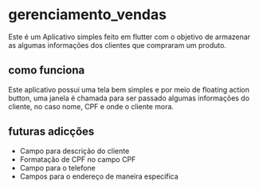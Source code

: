 # gerenciamento_vendas

Este é um Aplicativo simples feito em flutter com o objetivo de armazenar as algumas informações dos clientes que compraram um produto.

## como funciona 

Este aplicativo possui uma tela bem simples e por meio de floating action button, uma janela é chamada para ser passado algumas informações do cliente, no caso nome, CPF e onde o cliente mora.

## futuras adicções

- Campo para descrição do cliente
- Formatação de CPF no campo CPF 
- Campo para o telefone
- Campos para o endereço de maneira específica

